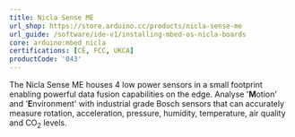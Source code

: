 ```yaml
---
title: Nicla Sense ME
url_shop: https://store.arduino.cc/products/nicla-sense-me
url_guide: /software/ide-v1/installing-mbed-os-nicla-boards
core: arduino:mbed_nicla
certifications: [CE, FCC, UKCA]
productCode: '043'
---
```


The Nicla Sense ME houses 4 low power sensors in a small footprint enabling powerful data fusion capabilities on the edge. Analyse '**M**otion' and '**E**nvironment' with industrial grade Bosch sensors that can accurately measure rotation, acceleration, pressure, humidity, temperature, air quality and CO<sub>2</sub> levels.
